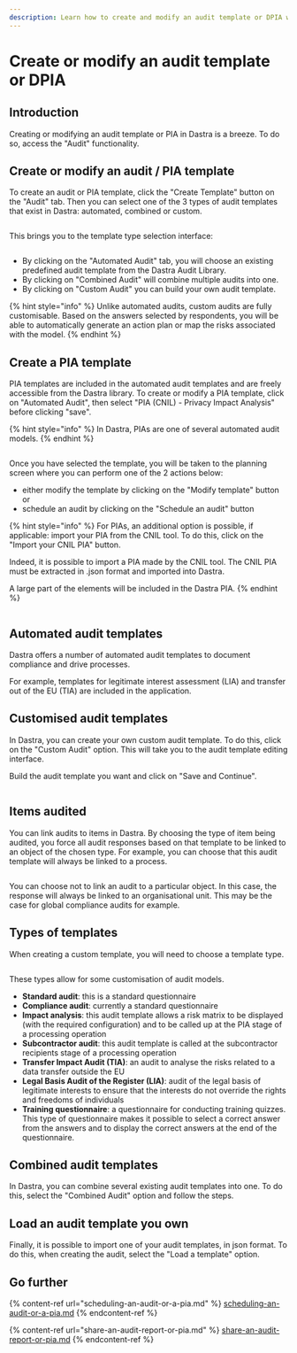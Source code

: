```yaml
---
description: Learn how to create and modify an audit template or DPIA with Dastra.
---
```


# Create or modify an audit template or DPIA

## Introduction

Creating or modifying an audit template or PIA in Dastra is a breeze. To do so, access the "Audit" functionality.

## Create or modify an audit / PIA template

To create an audit or PIA template, click the "Create Template" button on the "Audit" tab. Then you can select one of the 3 types of audit templates that exist in Dastra: automated, combined or custom.

<figure><img src="../../.gitbook/assets/Create audit.png" alt=""><figcaption></figcaption></figure>

This brings you to the template type selection interface:

<figure><img src="../../.gitbook/assets/Audit type.png" alt=""><figcaption></figcaption></figure>

* By clicking on the "Automated Audit" tab, you will choose an existing predefined audit template from the Dastra Audit Library.&#x20;
* By clicking on "Combined Audit" will combine multiple audits into one.&#x20;
* By clicking on "Custom Audit" you can build your own audit template.

{% hint style="info" %}
Unlike automated audits, custom audits are fully customisable. Based on the answers selected by respondents, you will be able to automatically generate an action plan or map the risks associated with the model.
{% endhint %}

## Create a PIA template

PIA templates are included in the automated audit templates and are freely accessible from the Dastra library. To create or modify a PIA template, click on "Automated Audit", then select "PIA (CNIL) - Privacy Impact Analysis" before clicking "save".

{% hint style="info" %}
In Dastra, PIAs are one of several automated audit models.
{% endhint %}

<figure><img src="../../.gitbook/assets/automatic audit.png" alt=""><figcaption></figcaption></figure>

Once you have selected the template, you will be taken to the planning screen where you can perform one of the 2 actions below:

* either modify the template by clicking on the "Modify template" button or&#x20;
* schedule an audit by clicking on the "Schedule an audit" button

{% hint style="info" %}
For PIAs, an additional option is possible, if applicable: import your PIA from the CNIL tool. To do this, click on the "Import your CNIL PIA" button.&#x20;

Indeed, it is possible to import a PIA made by the CNIL tool. The CNIL PIA must be extracted in .json format and imported into Dastra.&#x20;

A large part of the elements will be included in the Dastra PIA.
{% endhint %}

<figure><img src="../../.gitbook/assets/PIA CNIL.png" alt=""><figcaption></figcaption></figure>

## Automated audit templates&#x20;

Dastra offers a number of automated audit templates to document compliance and drive processes.&#x20;

For example, templates for legitimate interest assessment (LIA) and transfer out of the EU (TIA) are included in the application.

## Customised audit templates

In Dastra, you can create your own custom audit template. To do this, click on the "Custom Audit" option. This will take you to the audit template editing interface.&#x20;

Build the audit template you want and click on "Save and Continue".

<figure><img src="../../.gitbook/assets/Creation assessement template 2.png" alt=""><figcaption></figcaption></figure>

## Items audited

You can link audits to items in Dastra. By choosing the type of item being audited, you force all audit responses based on that template to be linked to an object of the chosen type. For example, you can choose that this audit template will always be linked to a process.

<figure><img src="../../.gitbook/assets/Element audité.png" alt=""><figcaption></figcaption></figure>

You can choose not to link an audit to a particular object. In this case, the response will always be linked to an organisational unit. This may be the case for global compliance audits for example.

## Types of templates

When creating a custom template, you will need to choose a template type.

<figure><img src="../../.gitbook/assets/image (183).png" alt=""><figcaption></figcaption></figure>

These types allow for some customisation of audit models.&#x20;

* **Standard audit**: this is a standard questionnaire&#x20;
* **Compliance audit**: currently a standard questionnaire&#x20;
* **Impact analysis**: this audit template allows a risk matrix to be displayed (with the required configuration) and to be called up at the PIA stage of a processing operation&#x20;
* **Subcontractor audit**: this audit template is called at the subcontractor recipients stage of a processing operation&#x20;
* **Transfer Impact Audit (TIA)**: an audit to analyse the risks related to a data transfer outside the EU&#x20;
* **Legal Basis Audit of the Register (LIA)**: audit of the legal basis of legitimate interests to ensure that the interests do not override the rights and freedoms of individuals&#x20;
* **Training questionnaire**: a questionnaire for conducting training quizzes. This type of questionnaire makes it possible to select a correct answer from the answers and to display the correct answers at the end of the questionnaire.

## Combined audit templates

In Dastra, you can combine several existing audit templates into one. To do this, select the "Combined Audit" option and follow the steps.

## Load an audit template you own

Finally, it is possible to import one of your audit templates, in json format. To do this, when creating the audit, select the "Load a template" option.

## Go further

{% content-ref url="scheduling-an-audit-or-a-pia.md" %}
[scheduling-an-audit-or-a-pia.md](scheduling-an-audit-or-a-pia.md)
{% endcontent-ref %}

{% content-ref url="share-an-audit-report-or-pia.md" %}
[share-an-audit-report-or-pia.md](share-an-audit-report-or-pia.md)
{% endcontent-ref %}

